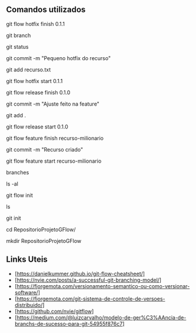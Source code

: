 Comandos utilizados
-------------------

git flow hotfix finish 0.1.1

git branch

git status

git commit -m "Pequeno hotfix do recurso"

git add recurso.txt 

git flow hotfix start 0.1.1

git flow release finish 0.1.0

git commit -m "Ajuste feito na feature"

git add .

git flow release start 0.1.0

git flow feature finish recurso-milionario

git commit -m "Recurso criado"

git flow feature start recurso-milionario

branches

ls -al

git flow init

ls

git init

cd RepositorioProjetoGFlow/

mkdir RepositorioProjetoGFlow


Links Uteis
-----------

- [https://danielkummer.github.io/git-flow-cheatsheet/]
- [https://nvie.com/posts/a-successful-git-branching-model/]
- [https://fjorgemota.com/versionamento-semantico-ou-como-versionar-software/]
- [https://fjorgemota.com/git-sistema-de-controle-de-versoes-distribuido/]
- [https://github.com/nvie/gitflow]
- [https://medium.com/@luizcarvalho/modelo-de-ger%C3%AAncia-de-branchs-de-sucesso-para-git-54955f876c7]

